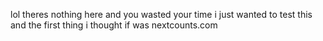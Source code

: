 lol theres nothing here and you wasted your time
i just wanted to test this and the first thing i thought if was nextcounts.com

